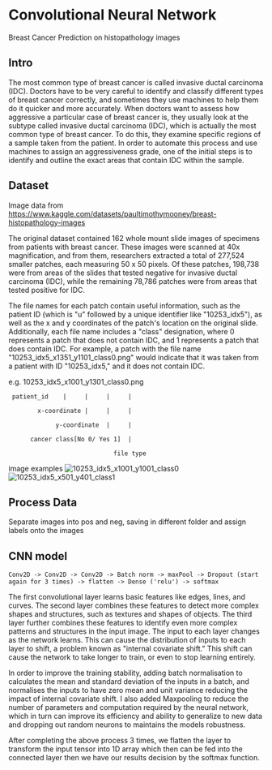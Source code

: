 # Convolutional Neural Network
Breast Cancer Prediction on histopathology images

## Intro
The most common type of breast cancer is called invasive ductal carcinoma (IDC). Doctors have to be very careful to identify and classify different types of breast cancer correctly, and sometimes they use machines to help them do it quicker and more accurately. When doctors want to assess how aggressive a particular case of breast cancer is, they usually look at the subtype called invasive ductal carcinoma (IDC), which is actually the most common type of breast cancer. To do this, they examine specific regions of a sample taken from the patient. In order to automate this process and use machines to assign an aggressiveness grade, one of the initial steps is to identify and outline the exact areas that contain IDC within the sample.

## Dataset
Image data from https://www.kaggle.com/datasets/paultimothymooney/breast-histopathology-images

The original dataset contained 162 whole mount slide images of specimens from patients with breast cancer. These images were scanned at 40x magnification, and from them, researchers extracted a total of 277,524 smaller patches, each measuring 50 x 50 pixels. Of these patches, 198,738 were from areas of the slides that tested negative for invasive ductal carcinoma (IDC), while the remaining 78,786 patches were from areas that tested positive for IDC.

The file names for each patch contain useful information, such as the patient ID (which is "u" followed by a unique identifier like "10253_idx5"), as well as the x and y coordinates of the patch's location on the original slide. Additionally, each file name includes a "class" designation, where 0 represents a patch that does not contain IDC, and 1 represents a patch that does contain IDC. For example, a patch with the file name "10253_idx5_x1351_y1101_class0.png" would indicate that it was taken from a patient with ID "10253_idx5," and it does not contain IDC.

 e.g. 10253_idx5_x1001_y1301_class0.png
        
     patient_id    |     |     |     |
        
            x-coordinate |     |     |
     
                 y-coordinate  |     |
         
          cancer class[No 0/ Yes 1]  |
         
                                 file type

image examples ![10253_idx5_x1001_y1001_class0](https://user-images.githubusercontent.com/100010968/201340965-cdb25d25-2af6-41d3-9a58-fd1d4a4bfbde.png)
![10253_idx5_x501_y401_class1](https://user-images.githubusercontent.com/100010968/201340968-bb5c503b-cb7c-43d6-b6d9-5ccd132fd231.png)


## Process Data
Separate images into pos and neg, saving in different folder and assign labels onto the images

## CNN model

    Conv2D -> Conv2D -> Conv2D -> Batch norm -> maxPool -> Dropout (start again for 3 times) -> flatten -> Dense ('relu') -> softmax

The first convolutional layer learns basic features like edges, lines, and curves. The second layer combines these features to detect more complex shapes and structures, such as textures and shapes of objects. The third layer further combines these features to identify even more complex patterns and structures in the input image. The input to each layer changes as the network learns. This can cause the distribution of inputs to each layer to shift, a problem known as "internal covariate shift." This shift can cause the network to take longer to train, or even to stop learning entirely. 

In order to improve the training stability, adding batch normalisation to calculates the mean and standard deviation of the inputs in a batch, and normalises the inputs to have zero mean and unit variance reducing the impact of internal covariate shift. I also added Maxpooling to reduce the number of parameters and computation required by the neural network, which in turn can improve its efficiency and ability to generalize to new data and dropping out random neurons to maintains the models robustness.

After completing the above process 3 times, we flatten the layer to transform the input tensor into 1D array which then can be fed into the connected layer then we have our results decision by the softmax function.

